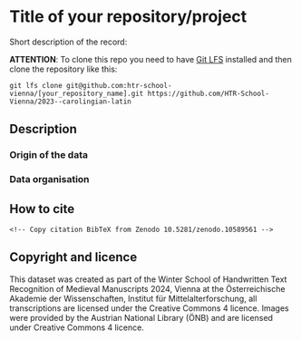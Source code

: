 <!-- README.md template -->

# Title of your repository/project

Short description of the record:

<!-- Do not delete following lines -->

**ATTENTION**: To clone this repo you need to have [Git LFS](https://git-lfs.com/) installed and then clone the repository like this:

```
git lfs clone git@github.com:htr-school-vienna/[your_repository_name].git https://github.com/HTR-School-Vienna/2023--carolingian-latin
```

<!-- Continue editing here -->

## Description


### Origin of the data

### Data organisation

## How to cite
```
<!-- Copy citation BibTeX from Zenodo 10.5281/zenodo.10589561 -->
```

## Copyright and licence
This dataset was created as part of the Winter School of Handwritten Text Recognition of Medieval Manuscripts 2024, Vienna at the Österreichische Akademie der Wissenschaften, Institut für Mittelalterforschung, all transcriptions are licensed under the Creative Commons 4 licence. Images were provided by the Austrian National Library (ÖNB) and are licensed under Creative Commons 4 licence.